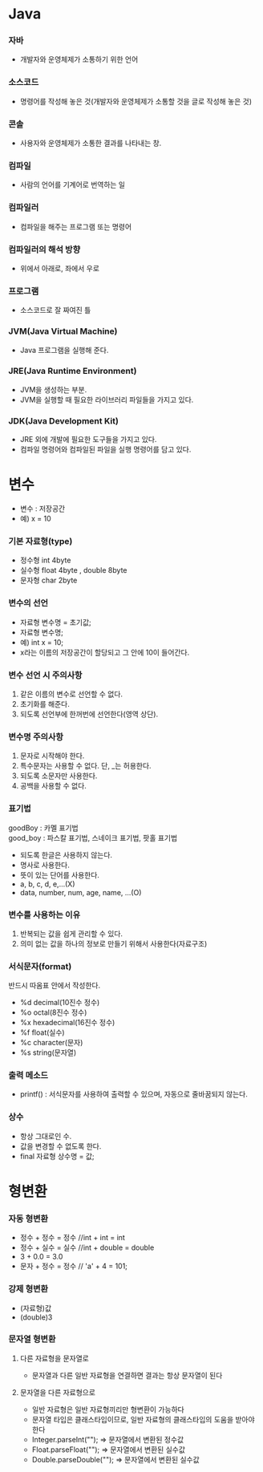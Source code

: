 # Java
### 자바
- 개발자와 운영체제가 소통하기 위한 언어

### 소스코드
- 명령어를 작성해 놓은 것(개발자와 운영체제가 소통할 것을 글로 작성해 놓은 것)

### 콘솔
- 사용자와 운영체제가 소통한 결과를 나타내는 창.

### 컴파일
- 사람의 언어를 기계어로 번역하는 일

### 컴파일러
- 컴파일을 해주는 프로그램 또는 명령어

### 컴파일러의 해석 방향
- 위에서 아래로, 좌에서 우로

### 프로그램
- 소스코드로 잘 짜여진 틀

### JVM(Java Virtual Machine)
- Java 프로그램을 실행해 준다.

### JRE(Java Runtime Environment)
- JVM을 생성하는 부분.
- JVM을 실행할 때 필요한 라이브러리 파일들을 가지고 있다.

### JDK(Java Development Kit)
- JRE 외에 개발에 필요한 도구들을 가지고 있다.
- 컴파일 명령어와 컴파일된 파일을 실행 명령어를 담고 있다.

# 변수
- 변수 : 저장공간
- 예) x = 10

### 기본 자료형(type)
 - 정수형   int   4byte
 - 실수형   float   4byte  , double   8byte
 - 문자형   char   2byte

### 변수의 선언
  -  자료형 변수명 = 초기값;
   - 자료형 변수명;
   - 예) int x = 10;
   - x라는 이름의 저장공간이 할당되고 그 안에 10이 들어간다.
   
### 변수 선언 시 주의사항
   1. 같은 이름의 변수로 선언할 수 없다.
   2. 초기화를 해준다.
   3. 되도록 선언부에 한꺼번에 선언한다(영역 상단).
   
### 변수명 주의사항
   1. 문자로 시작해야 한다.
   2. 특수문자는 사용할 수 없다. 단, _는 허용한다.
   3. 되도록 소문자만 사용한다.
   4. 공백을 사용할 수 없다.

### 표기법
   goodBoy : 카멜 표기법<br>
   good_boy : 파스칼 표기법, 스네이크 표기법, 팟홀 표기법<br>

   - 되도록 한글은 사용하지 않는다.
   - 명사로 사용한다.
   - 뜻이 있는 단어를 사용한다.
   - a, b, c, d, e,...(X)
   - data, number, num, age, name, ...(O)
 
 
 ### 변수를 사용하는 이유
   1. 반복되는 값을 쉽게 관리할 수 있다.
   2. 의미 없는 값을 하나의 정보로 만들기 위해서 사용한다(자료구조)
   
 ### 서식문자(format)
   반드시 따옴표 안에서 작성한다.<br>

   - %d   decimal(10진수 정수)
   - %o   octal(8진수 정수)
   - %x   hexadecimal(16진수 정수)
   - %f   float(실수)
   - %c   character(문자)
   - %s   string(문자열)
   
 ### 출력 메소드
   - printf() : 서식문자를 사용하여 출력할 수 있으며, 자동으로 줄바꿈되지 않는다.
   
 ### 상수
   - 항상 그대로인 수.
   - 값을 변경할 수 없도록 한다.
   - final 자료형 상수명 = 값;
   
   
 # 형변환
   ### 자동 형변환
   - 정수 + 정수 = 정수	//int + int = int
   - 정수 + 실수 = 실수	//int + double = double
   - 3 + 0.0 = 3.0
   - 문자 + 정수 = 정수	// 'a' + 4  = 101;

   ### 강제 형변환
   - (자료형)값
   - (double)3

### 문자열 형변환
   1. 다른 자료형을 문자열로
      - 문자열과 다른 일반 자료형을 연결하면 결과는 항상 문자열이 된다

   2. 문자열을 다른 자료형으로
      - 일반 자료형은 일반 자료형끼리만 형변환이 가능하다
      - 문자열 타입은 클래스타입이므로, 일반 자료형의 클래스타입의 도움을 받아야 한다
      - Integer.parseInt(""); => 문자열에서 변환된 정수값
      - Float.parseFloat(""); => 문자열에서 변환된 실수값
      - Double.parseDouble(""); => 문자열에서 변환된 실수값
